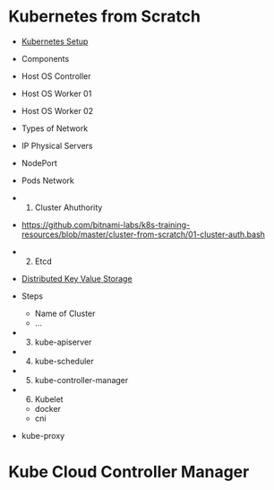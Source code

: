 # Kubernetes from Scratch

- [Kubernetes Setup](https://kubernetes.io/docs/setup/scratch/)


- Components
 - Host OS Controller
 - Host OS Worker 01
 - Host OS Worker 02
- Types of Network
 - IP Physical Servers
 - NodePort
 - Pods Network
- 1. Cluster Ahuthority
 - https://github.com/bitnami-labs/k8s-training-resources/blob/master/cluster-from-scratch/01-cluster-auth.bash
- 2. Etcd
 - [Distributed Key Value Storage](https://coreos.com/etcd/)
 - Steps
   - Name of Cluster
   - ...
- 3. kube-apiserver
- 4. kube-scheduler
- 5. kube-controller-manager
- 6. Kubelet
  - docker
  - cni
- kube-proxy

# Kube Cloud Controller Manager
